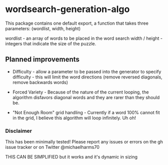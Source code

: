 # wordsearch-generation-algo

This package contains one default export, a function that takes three parameters: (wordlist, width, height)

wordlist - an array of words to be placed in the word search
width / height - integers that indicate the size of the puzzle.

## Planned improvements

- Difficulty - allow a parameter to be passed into the generator to specify difficulty - this will limit the word directions (remove reversed diagonals, remove backwards words)

- Forced Variety - Because of the nature of the current looping, the algorithm disfavors diagonal words and they are rarer than they should be.

- "Not Enough Room" grid handling - Currently if a word 100% cannot fit in the grid, I believe this algorithm will loop infinitely. Uh oh!

### Disclaimer

This has been minimally tested! Please report any issues or errors on the gh issue tracker or on Twitter @michaelharms70

THIS CAN BE SIMPLIFIED but it works and it's dynamic in sizing